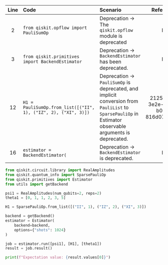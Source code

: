 | Line | Code | Scenario | Reference | Artifact | Refactoring |
| :--: | :--- | :------- | :-------: | :------- | :---------- |
| 2 | `from qiskit.opflow import PauliSumOp` | Deprecation -> The `qiskit.opflow` module is deprecated | IK | qiskit.opflow.PauliSumOp | `from qiskit.quantum_info import SparsePauliOp` |
| 3 | `from qiskit.primitives import BackendEstimator` | Deprecation -> `BackendEstimator` has been deprecated. | IK | BackendEstimator | `from qiskit.primitives import Estimator` |
| 12 | `H1 = PauliSumOp.from_list([("II", 1), ("IZ", 2), ("XI", 3)])` | Deprecation -> `PauliSumOp` is deprecated, and implicit conversion from `PauliList` to `SparsePauliOp` in Estimator observable arguments is deprecated. | 2125b2ad-3e2e-494b-b0de-816d0703f19c | PauliSumOp | `H1 = SparsePauliOp.from_list([("II", 1), ("IZ", 2), ("XI", 3)])` |
| 16 | `estimator = BackendEstimator(` | Deprecation -> `BackendEstimator` is deprecated. | IK | BackendEstimator | `estimator = Estimator(` |


```python
from qiskit.circuit.library import RealAmplitudes
from qiskit.quantum_info import SparsePauliOp
from qiskit.primitives import Estimator
from utils import getBackend

psi1 = RealAmplitudes(num_qubits=2, reps=2)
theta1 = [0, 1, 1, 2, 3, 5]

H1 = SparsePauliOp.from_list([("II", 1), ("IZ", 2), ("XI", 3)])

backend = getBackend()
estimator = Estimator(
    backend=backend,
    options={"shots": 1024}
)

job = estimator.run([psi1], [H1], [theta1])
result = job.result()

print(f"Expectation value: {result.values[0]}")
```